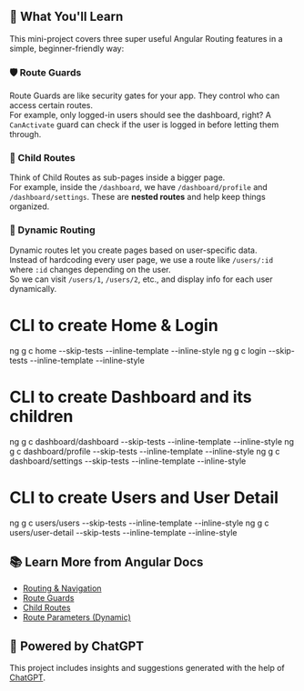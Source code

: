 ## 🧠 What You'll Learn

This mini-project covers three super useful Angular Routing features in a simple, beginner-friendly way:

### 🛡️ Route Guards

Route Guards are like security gates for your app. They control who can access certain routes.  
For example, only logged-in users should see the dashboard, right? A `CanActivate` guard can check if the user is logged in before letting them through.

### 🧱 Child Routes

Think of Child Routes as sub-pages inside a bigger page.  
For example, inside the `/dashboard`, we have `/dashboard/profile` and `/dashboard/settings`. These are **nested routes** and help keep things organized.

### 🔁 Dynamic Routing

Dynamic routes let you create pages based on user-specific data.  
Instead of hardcoding every user page, we use a route like `/users/:id` where `:id` changes depending on the user.  
So we can visit `/users/1`, `/users/2`, etc., and display info for each user dynamically.

# CLI to create Home & Login

ng g c home --skip-tests --inline-template --inline-style
ng g c login --skip-tests --inline-template --inline-style

# CLI to create Dashboard and its children

ng g c dashboard/dashboard --skip-tests --inline-template --inline-style
ng g c dashboard/profile --skip-tests --inline-template --inline-style
ng g c dashboard/settings --skip-tests --inline-template --inline-style

# CLI to create Users and User Detail

ng g c users/users --skip-tests --inline-template --inline-style
ng g c users/user-detail --skip-tests --inline-template --inline-style


## 📚 Learn More from Angular Docs

- [Routing & Navigation](https://angular.io/guide/router)
- [Route Guards](https://angular.io/guide/router#milestone-5-route-guards)
- [Child Routes](https://angular.io/guide/router#child-routing-component)
- [Route Parameters (Dynamic)](https://angular.io/guide/router#activated-route-in-action)

## 🤖 Powered by ChatGPT  
This project includes insights and suggestions generated with the help of [ChatGPT](https://chatgpt.com/c/67f03b9e-3e54-8002-945d-304a2ee14d89).  
